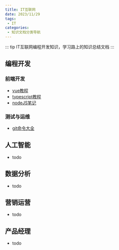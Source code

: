 ```yaml
---
title: IT互联网
date: 2023/11/29
tags:
 - IT
categories:
 - 知识文档分类导航
---
```


::: tip
IT互联网编程开发知识，学习路上的知识总结文档
:::

## 编程开发
### 前端开发
- [vue教程](/docs/vue/day01.md)
- [typescript教程](/docs//typescript/01.md)
- [nodeJS笔记](/docs/nodejs/README.md)

### 测试与运维
- [git命令大全](/docs/git/all-commands.md)

## 人工智能
- todo

## 数据分析
- todo

## 营销运营
- todo

## 产品经理
- todo

